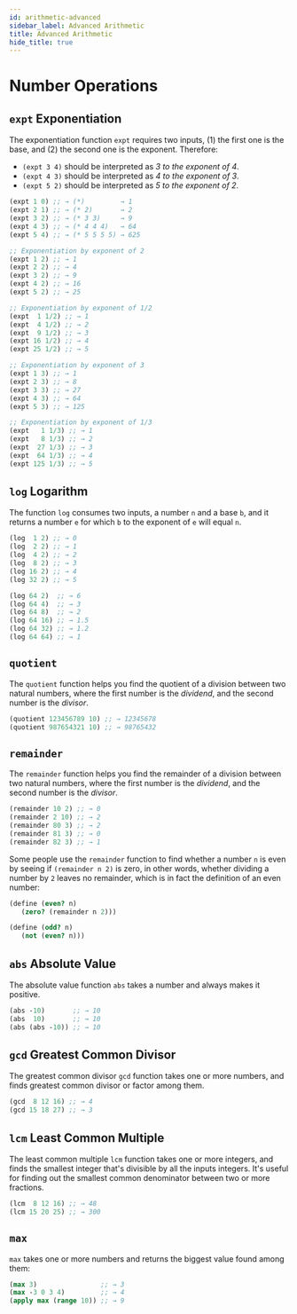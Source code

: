 ```yaml
---
id: arithmetic-advanced
sidebar_label: Advanced Arithmetic
title: Advanced Arithmetic
hide_title: true
---
```


# Number Operations

## `expt` Exponentiation

The exponentiation function `expt` requires two inputs, (1) the first one is the
base, and (2) the second one is the exponent. Therefore:
  * `(expt 3 4)` should be interpreted as _3 to the exponent of 4_.
  * `(expt 4 3)` should be interpreted as _4 to the exponent of 3_.
  * `(expt 5 2)` should be interpreted as _5 to the exponent of 2_.

``` clojure
(expt 1 0) ;; → (*)         → 1
(expt 2 1) ;; → (* 2)       → 2
(expt 3 2) ;; → (* 3 3)     → 9
(expt 4 3) ;; → (* 4 4 4)   → 64
(expt 5 4) ;; → (* 5 5 5 5) → 625

;; Exponentiation by exponent of 2
(expt 1 2) ;; → 1
(expt 2 2) ;; → 4
(expt 3 2) ;; → 9
(expt 4 2) ;; → 16
(expt 5 2) ;; → 25

;; Exponentiation by exponent of 1/2
(expt  1 1/2) ;; → 1
(expt  4 1/2) ;; → 2
(expt  9 1/2) ;; → 3
(expt 16 1/2) ;; → 4
(expt 25 1/2) ;; → 5

;; Exponentiation by exponent of 3
(expt 1 3) ;; → 1
(expt 2 3) ;; → 8
(expt 3 3) ;; → 27
(expt 4 3) ;; → 64
(expt 5 3) ;; → 125

;; Exponentiation by exponent of 1/3
(expt   1 1/3) ;; → 1
(expt   8 1/3) ;; → 2
(expt  27 1/3) ;; → 3
(expt  64 1/3) ;; → 4
(expt 125 1/3) ;; → 5
```

## `log` Logarithm

The function `log` consumes two inputs, a number `n` and a base `b`, and it 
returns a number `e` for which `b` to the exponent of `e` will equal `n`.

``` clojure
(log  1 2) ;; → 0
(log  2 2) ;; → 1
(log  4 2) ;; → 2
(log  8 2) ;; → 3
(log 16 2) ;; → 4
(log 32 2) ;; → 5

(log 64 2)  ;; → 6
(log 64 4)  ;; → 3
(log 64 8)  ;; → 2
(log 64 16) ;; → 1.5
(log 64 32) ;; → 1.2
(log 64 64) ;; → 1
```

## `quotient`

The `quotient` function helps you find the quotient of a division between two
natural numbers, where the first number is the *dividend*, and the second number
is the *divisor*.

``` clojure
(quotient 123456789 10) ;; → 12345678
(quotient 987654321 10) ;; → 98765432
```

## `remainder`

The `remainder` function helps you find the remainder of a division between two 
natural numbers, where the first number is the *dividend*, and the second number 
is the *divisor*.

``` clojure
(remainder 10 2) ;; → 0
(remainder 2 10) ;; → 2
(remainder 80 3) ;; → 2
(remainder 81 3) ;; → 0
(remainder 82 3) ;; → 1
```

Some people use the `remainder` function to find whether a number `n` is even by
seeing if `(remainder n 2)` is zero, in other words, whether dividing a number 
by `2` leaves no remainder, which is in fact the definition of an even number:

``` clojure
(define (even? n) 
   (zero? (remainder n 2)))

(define (odd? n) 
   (not (even? n)))
```

## `abs` Absolute Value

The absolute value function `abs` takes a number and always makes it positive.

``` clojure
(abs -10)       ;; → 10
(abs  10)       ;; → 10
(abs (abs -10)) ;; → 10
```

## `gcd` Greatest Common Divisor

The greatest common divisor `gcd` function takes one or more numbers, and finds
greatest common divisor or factor among them.

``` clojure
(gcd  8 12 16) ;; → 4
(gcd 15 18 27) ;; → 3
```

## `lcm` Least Common Multiple

The least common multiple `lcm` function takes one or more integers, and finds
the smallest integer that's divisible by all the inputs integers. It's useful
for finding out the smallest common denominator between two or more fractions.

``` clojure
(lcm  8 12 16) ;; → 48
(lcm 15 20 25) ;; → 300
```

## `max`

`max` takes one or more numbers and returns the biggest value found among them:

``` clojure
(max 3)                ;; → 3
(max -3 0 3 4)         ;; → 4
(apply max (range 10)) ;; → 9
```
